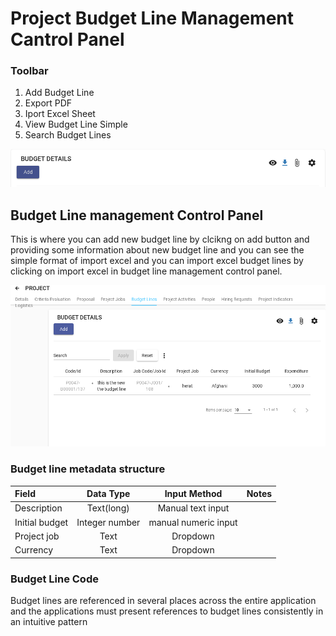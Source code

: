 # Project Budget Line Management Cantrol Panel

### Toolbar

1. Add Budget Line
2. Export PDF
3. Iport Excel Sheet
4. View Budget Line Simple 
5. Search Budget Lines

![](../.gitbook/assets/image%20%2821%29.png)

## Budget Line management Control Panel

This is where you can add new budget line by clcikng on add button and providing some information about new budget line and you can see the simple format of import excel and you can import excel budget lines by clicking on import excel in budget line management control panel.

![](../.gitbook/assets/image%20%285%29.png)

### Budget line metadata structure 

| Field | Data Type | Input Method | Notes |
| :--- | :---: | :---: | :--- |
| Description | Text\(long\) | Manual text input |  |
| Initial budget | Integer number | manual numeric input |  |
| Project job | Text | Dropdown |  |
| Currency | Text | Dropdown |  |

### Budget Line Code

Budget lines are referenced in several places across the entire application and the applications must present references to budget lines consistently in an intuitive pattern







